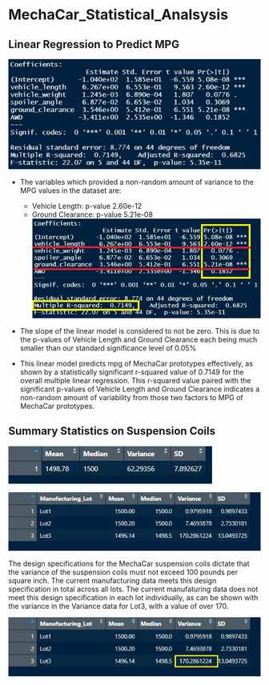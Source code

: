 # MechaCar_Statistical_Analsysis

## Linear Regression to Predict MPG

![Summary of Linear Regression](https://github.com/JorMerr/MechaCar_Statistical_Analsysis/blob/main/img/LinearRegressionSummary.JPG)

- The variables which provided a non-random amount of variance to the MPG values in the dataset are:
  - Vehicle Length: p-value 2.60e-12
  - Ground Clearance: p-value 5.21e-08
  ![Summary of Linear Regression Highlights](https://github.com/JorMerr/MechaCar_Statistical_Analsysis/blob/main/img/LinearRegressionSummary%20-%20Highlights.JPG)

- The slope of the linear model is considered to not be zero. This is due to the p-values of Vehicle Length and Ground Clearance each being much smaller than our standard significance level of 0.05%

- This linear model predicts mpg of MechaCar prototypes effectively, as shown by a statistically significant r-squared value of 0.7149 for the overall multiple linear regression. This r-squared value paired with the significant p-values of Vehicle Length and Ground Clearance indicates a non-random amount of variability from those two factors to MPG of MechaCar prototypes.

## Summary Statistics on Suspension Coils

![Total Summary of Suspension Coil Data](https://github.com/JorMerr/MechaCar_Statistical_Analsysis/blob/main/img/total_summary.JPG)

![Lot Summary of Suspension Coil Data](https://github.com/JorMerr/MechaCar_Statistical_Analsysis/blob/main/img/lot_summary.JPG)

The design specifications for the MechaCar suspension coils dictate that the variance of the suspension coils must not exceed 100 pounds per square inch. The current manufacturing data meets this design specification in total across all lots. The current manufaturing data does not meet this design specification in each lot individually, as can be shown with the variance in the Variance data for Lot3, with a value of over 170.

![Lot Summary Highlight of Lot3 Variance](https://github.com/JorMerr/MechaCar_Statistical_Analsysis/blob/main/img/lot_summary-Highlights.jpg)